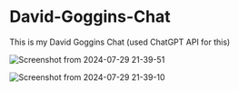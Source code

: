 # David-Goggins-Chat
This is my David Goggins Chat (used ChatGPT API for this)


![Screenshot from 2024-07-29 21-39-51](https://github.com/user-attachments/assets/1a702787-afe0-4111-b83c-224584590888)

![Screenshot from 2024-07-29 21-39-10](https://github.com/user-attachments/assets/63758f29-bc11-4f8a-9604-2b5f82264ef4)
